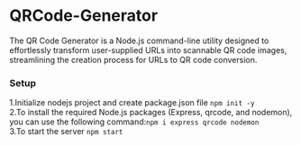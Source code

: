# QRCode-Generator
The QR Code Generator is a Node.js command-line utility designed to effortlessly transform user-supplied URLs into scannable QR code images, streamlining the creation process for URLs to QR code conversion.

### Setup
1.Initialize nodejs project and create package.json file
```npm init -y```<br>
2.To install the required Node.js packages (Express, qrcode, and nodemon), you can use the following command:```npm i express qrcode nodemon```<br>
3.To start the server ```npm start```
